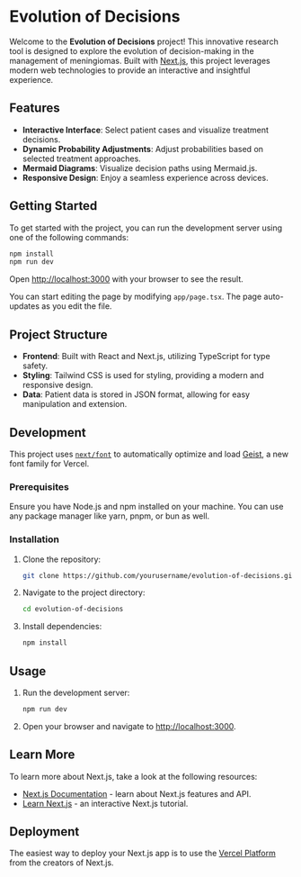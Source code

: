 # Evolution of Decisions

Welcome to the **Evolution of Decisions** project! This innovative research tool is designed to explore the evolution of decision-making in the management of meningiomas. Built with [Next.js](https://nextjs.org), this project leverages modern web technologies to provide an interactive and insightful experience.

## Features

- **Interactive Interface**: Select patient cases and visualize treatment decisions.
- **Dynamic Probability Adjustments**: Adjust probabilities based on selected treatment approaches.
- **Mermaid Diagrams**: Visualize decision paths using Mermaid.js.
- **Responsive Design**: Enjoy a seamless experience across devices.

## Getting Started

To get started with the project, you can run the development server using one of the following commands:

```bash
npm install
npm run dev
```

Open [http://localhost:3000](http://localhost:3000) with your browser to see the result.

You can start editing the page by modifying `app/page.tsx`. The page auto-updates as you edit the file.

## Project Structure

- **Frontend**: Built with React and Next.js, utilizing TypeScript for type safety.
- **Styling**: Tailwind CSS is used for styling, providing a modern and responsive design.
- **Data**: Patient data is stored in JSON format, allowing for easy manipulation and extension.

## Development

This project uses [`next/font`](https://nextjs.org/docs/app/building-your-application/optimizing/fonts) to automatically optimize and load [Geist](https://vercel.com/font), a new font family for Vercel.

### Prerequisites

Ensure you have Node.js and npm installed on your machine. You can use any package manager like yarn, pnpm, or bun as well.

### Installation

1. Clone the repository:
   ```bash
   git clone https://github.com/yourusername/evolution-of-decisions.git
   ```
2. Navigate to the project directory:
   ```bash
   cd evolution-of-decisions
   ```
3. Install dependencies:
   ```bash
   npm install
   ```

## Usage

1. Run the development server:
   ```bash
   npm run dev
   ```
2. Open your browser and navigate to [http://localhost:3000](http://localhost:3000).

## Learn More

To learn more about Next.js, take a look at the following resources:

- [Next.js Documentation](https://nextjs.org/docs) - learn about Next.js features and API.
- [Learn Next.js](https://nextjs.org/learn) - an interactive Next.js tutorial.

## Deployment

The easiest way to deploy your Next.js app is to use the [Vercel Platform](https://vercel.com/new?utm_medium=default-template&filter=next.js&utm_source=create-next-app&utm_campaign=create-next-app-readme) from the creators of Next.js.
